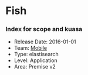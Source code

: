 # Fish
### Index for scope and kuasa
* Release Date: 2016-01-01
* Team: [Mobile](../teams/mobile.md)
* Type: elastisearch
* Level: Application
* Area: Premise v2
